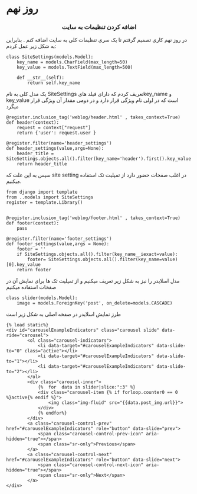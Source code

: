 #  روز نهم

### <center> اضافه کردن تنظیمات به سایت  </center>

در روز نهم کاری تصمیم گرفتم تا یک سری تنظیمات کلی به سایت اضافه کنم .
بنابراین به شکل زیر عمل کردم:

```
class SiteSettings(models.Model):
    key_name = models.CharField(max_length=50)    
    key_value = models.TextField(max_length=500)    

    def __str__(self):
        return self.key_name
```

یک مدل کلی به نام SiteSettings   تعریف کردم که دارای فیلد هایkey_name و key_value است که  در اولی نام ویژگی  قرار دارد  و در دومی مقدار آن ویژگی قرار میگرد


```
@register.inclusion_tag('weblog/header.html' , takes_context=True)
def header(context):
    request = context["request"]
    return {'user': request.user }

@register.filter(name='header_settings')
def header_settings(value,args=None):
    header_title = SiteSettings.objects.all().filter(key_name='header').first().key_value
    return header_title

```

سپس به این علت که site setting در اغلب صفخات حضور دارد از تمپلیت تک استفاده میکنیم.
```
from django import template
from ..models import SiteSettings
register = template.Library()


@register.inclusion_tag('weblog/footer.html' , takes_context=True)
def footer(context):
    pass

@register.filter(name='footer_settings')
def footer_settings(value,args = None):
    footer = ''
    if SiteSettings.objects.all().filter(key_name__iexact=value):
        footer= SiteSettings.objects.all().filter(key_name=value)[0].key_value
    return footer
```
    
مدل اسلایدر را نبز به شکل زیر تعریف میکنیم  و از تمپلیت تک ها برای نمایش آن در صفخات استفاده میکنیم
```
class slider(models.Model):
    image = models.ForeignKey('post', on_delete=models.CASCADE)
```
طرز نمایش اسلایدر در صفخه اصلی به شکل زیر است 
```
{% load static%}
<div id="carouselExampleIndicators" class="carousel slide" data-ride="carousel">
        <ol class="carousel-indicators">
            <li data-target="#carouselExampleIndicators" data-slide-to="0" class="active"></li>
            <li data-target="#carouselExampleIndicators" data-slide-to="1"></li>
            <li data-target="#carouselExampleIndicators" data-slide-to="2"></li>
        </ol>
        <div class="carousel-inner">
            {%  for  data in slider|slice:":3" %}
            <div class="carousel-item {% if forloop.counter0 == 0 %}active{% endif %}">
                <img class="img-fluid" src="{{data.post_img.url}}">
            </div>
            {% endfor%}
        </div>
        <a class="carousel-control-prev" href="#carouselExampleIndicators" role="button" data-slide="prev">
            <span class="carousel-control-prev-icon" aria-hidden="true"></span>
            <span class="sr-only">Previous</span>
        </a>
        <a class="carousel-control-next" href="#carouselExampleIndicators" role="button" data-slide="next">
            <span class="carousel-control-next-icon" aria-hidden="true"></span>
            <span class="sr-only">Next</span>
        </a>
</div>
````
